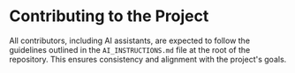 # Contributing to the Project

All contributors, including AI assistants, are expected to follow the guidelines outlined in the `AI_INSTRUCTIONS.md` file at the root of the repository. This ensures consistency and alignment with the project's goals.
